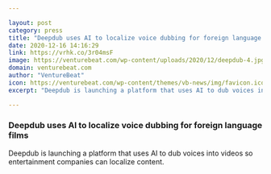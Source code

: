 ```yaml
---

layout: post
category: press
title: "Deepdub uses AI to localize voice dubbing for foreign language films"
date: 2020-12-16 14:16:29
link: https://vrhk.co/3r04msF
image: https://venturebeat.com/wp-content/uploads/2020/12/deepdub-4.jpg?w=1200&strip=all
domain: venturebeat.com
author: "VentureBeat"
icon: https://venturebeat.com/wp-content/themes/vb-news/img/favicon.ico
excerpt: "Deepdub is launching a platform that uses AI to dub voices into videos so entertainment companies can localize content."

---
```


### Deepdub uses AI to localize voice dubbing for foreign language films

Deepdub is launching a platform that uses AI to dub voices into videos so entertainment companies can localize content.